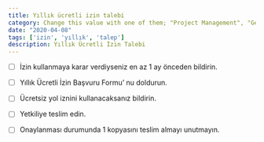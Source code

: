 ```yaml
---
title: Yıllık ücretli izin talebi
category: Change this value with one of them; "Project Management", "General"
date: "2020-04-08"
tags: ['izin', 'yıllık', 'talep']
description: Yıllık Ücretli İzin Talebi
---
```


- [ ] İzin kullanmaya karar verdiyseniz en az 1 ay önceden bildirin.

- [ ] Yıllık Ücretli İzin Başvuru Formu’ nu doldurun.

- [ ] Ücretsiz yol iznini kullanacaksanız bildirin.

- [ ] Yetkiliye teslim edin.

- [ ] Onaylanması durumunda 1 kopyasını teslim almayı unutmayın.
